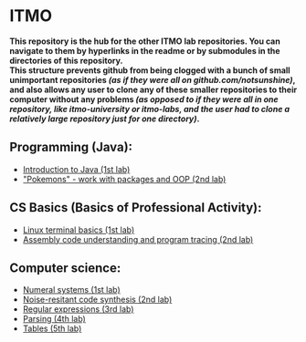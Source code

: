 # ITMO
**This repository is the hub for the other ITMO lab repositories. You can  navigate to them by hyperlinks in the readme or by submodules in the directories of this repository.  
This structure prevents github from being clogged with a bunch of small unimportant repositories ***(as if they were all on github.com/notsunshine)***, and also allows any user to clone any of these smaller repositories to their computer without any problems ***(as opposed to if they were all in one repository, like itmo-university or itmo-labs, and the user had to clone a relatively large repository just for one directory)***.**
  

## Programming (Java):
- [Introduction to Java (1st lab)](https://github.com/notsunshineITMO/s1-prog-lab1/tree/main)
- ["Pokemons" - work with packages and OOP (2nd lab)](https://github.com/notsunshineITMO/s1-prog-lab2/tree/main)


## CS Basics (Basics of Professional Activity):
- [Linux terminal basics (1st lab)](https://github.com/notsunshineITMO/s1-bpa-lab1/tree/main)
- [Assembly code understanding and program tracing (2nd lab)](https://github.com/notsunshineITMO/s1-bpa-lab2/tree/main)


## Computer science:
- [Numeral systems (1st lab)](https://github.com/notsunshineITMO/s1-cs-lab1/tree/main)
- [Noise-resitant code synthesis (2nd lab)](https://github.com/notsunshineITMO/s1-cs-lab2/tree/main)
- [Regular expressions (3rd lab)](https://github.com/notsunshineITMO/s1-cs-lab3/tree/main)
- [Parsing (4th lab)](https://github.com/notsunshineITMO/s1-cs-lab4/tree/main)
- [Tables (5th lab)](https://github.com/notsunshineITMO/s1-cs-lab5/tree/main)

